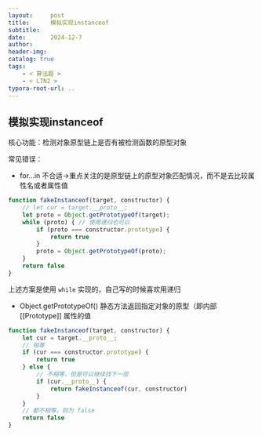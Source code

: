```yaml
---
layout:     post
title:      模拟实现instanceof
subtitle:  
date:       2024-12-7
author:     
header-img: 
catalog: true
tags:
    - < 算法题 >
    - < LTN2 >
typora-root-url: ..
---
```


## 模拟实现instanceof

核心功能：检测对象原型链上是否有被检测函数的原型对象

常见错误：

- for…in 不合适->重点关注的是原型链上的原型对象匹配情况，而不是去比较属性名或者属性值

```js
function fakeInstanceof(target, constructor) {
    // let cur = target.__proto__;
    let proto = Object.getPrototypeOf(target);
    while (proto) { // 使用递归也可以
        if (proto === constructor.prototype) {
            return true
        }
        proto = Object.getPrototypeOf(proto);
    }
    return false
}
```

上述方案是使用 `while` 实现的，自己写的时候喜欢用递归

-  Object.getPrototypeOf() 静态方法返回指定对象的原型（即内部 [[Prototype]] 属性的值

```js
function fakeInstanceof(target, constructor) {
    let cur = target.__proto__;
    // 相等
    if (cur === constructor.prototype) {
        return true
    } else {
        // 不相等，但是可以继续找下一层
        if (cur.__proto__) {
            return fakeInstanceof(cur, constructor)
        }
    }
    // 都不相等，则为 false
    return false
}
```






